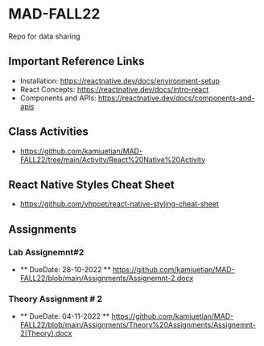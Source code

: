 # MAD-FALL22

Repo for data sharing
## Important Reference Links
- Installation:  https://reactnative.dev/docs/environment-setup
- React Concepts: https://reactnative.dev/docs/intro-react
- Components and APIs: https://reactnative.dev/docs/components-and-apis
## Class Activities
- https://github.com/kamiuetian/MAD-FALL22/tree/main/Activity/React%20Native%20Activity 
## React Native Styles Cheat Sheet

- https://github.com/vhpoet/react-native-styling-cheat-sheet
## Assignments
### Lab Assignemnt#2
- ** DueDate: 28-10-2022 ** https://github.com/kamiuetian/MAD-FALL22/blob/main/Assignments/Assignemnt-2.docx

### Theory Assignment # 2
- ** DueDate: 04-11-2022 ** https://github.com/kamiuetian/MAD-FALL22/blob/main/Assignments/Theory%20Assignments/Assignemnt-2(Theory).docx

